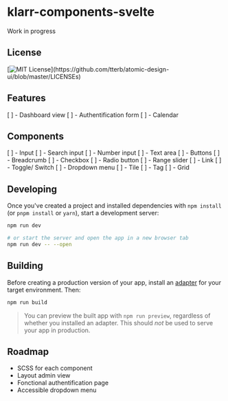 # klarr-components-svelte

Work in progress

## License

[![MIT License](https://img.shields.io/apm/l/atomic-design-ui.svg?)](https://github.com/tterb/atomic-design-ui/blob/master/LICENSEs)

## Features

[ ] - Dashboard view
[ ] - Authentification form
[ ] - Calendar

## Components

[ ] - Input
[ ] - Search input
[ ] - Number input
[ ] - Text area
[ ] - Buttons
[ ] - Breadcrumb
[ ] - Checkbox
[ ] - Radio button
[ ] - Range slider
[ ] - Link
[ ] - Toggle/ Switch
[ ] - Dropdown menu
[ ] - Tile
[ ] - Tag
[ ] - Grid

## Developing

Once you've created a project and installed dependencies with `npm install` (or `pnpm install` or `yarn`), start a development server:

```bash
npm run dev

# or start the server and open the app in a new browser tab
npm run dev -- --open
```

## Building

Before creating a production version of your app, install an [adapter](https://kit.svelte.dev/docs#adapters) for your target environment. Then:

```bash
npm run build
```

> You can preview the built app with `npm run preview`, regardless of whether you installed an adapter. This should _not_ be used to serve your app in production.

## Roadmap

- SCSS for each component
- Layout admin view
- Fonctional authentification page
- Accessible dropdown menu
